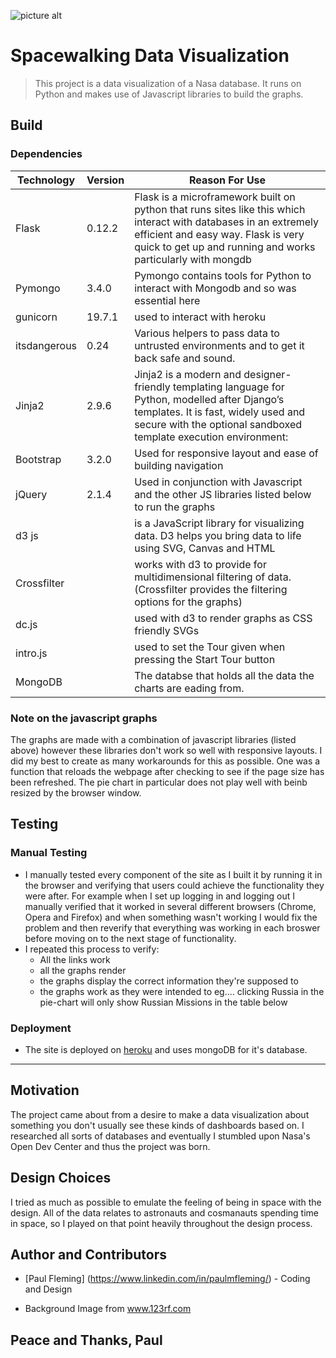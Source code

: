 ![picture alt](https://s3-eu-west-1.amazonaws.com/imom-assets/media/myimages/spacelogo.png)

# Spacewalking Data Visualization

> This project is a data visualization of a Nasa database.
> It runs on Python and makes use of Javascript libraries
> to build the graphs.

## Build

### Dependencies
Technology | Version | Reason For Use
--------- | --------| ------------------
Flask | 0.12.2 | Flask is a microframework built on python that runs sites like this which interact with databases in an extremely efficient and easy way. Flask is very quick to get up and running and works particularly with mongdb
Pymongo | 3.4.0 | Pymongo contains tools for Python to interact with Mongodb and so was essential here
gunicorn | 19.7.1 | used to interact with heroku 
itsdangerous | 0.24 | Various helpers to pass data to untrusted environments and to get it back safe and sound.
Jinja2 | 2.9.6 | Jinja2 is a modern and designer-friendly templating language for Python, modelled after Django’s templates. It is fast, widely used and secure with the optional sandboxed template execution environment:
Bootstrap | 3.2.0 | Used for responsive layout and ease of building navigation
jQuery | 2.1.4 | Used in conjunction with Javascript and the other JS libraries listed below to run the graphs
d3 js | | is a JavaScript library for visualizing data. D3 helps you bring data to life using SVG, Canvas and HTML
Crossfilter | | works with d3 to provide for multidimensional filtering of data. (Crossfilter provides the filtering options for the graphs)
dc.js | | used with d3 to render graphs as CSS friendly SVGs
intro.js | | used to set the Tour given when pressing the Start Tour button
MongoDB | | The databse that holds all the data the charts are eading from.

### Note on the javascript graphs
The graphs are made with a combination of javascript libraries (listed above) however these libraries don't work so well with responsive layouts. I did my best to create as many workarounds for this as possible. One was a function that reloads the webpage after checking to see if the page size has been refreshed. The pie chart in particular does not play well with beinb resized by the browser window.

## Testing

### Manual Testing
* I manually tested every component of the site as I built it by running it in the browser and verifying that users could achieve the functionality they were after. For example when I set up logging in and logging out I manually verified that it worked in several different browsers (Chrome, Opera and Firefox) and when something wasn't working I would fix the problem and then reverify that everything was working in each broswer before moving on to the next stage of functionality. 
* I repeated this process to verify:
    * All the links work 
    * all the graphs render
    * the graphs display the correct information they're supposed to
    * the graphs work as they were intended to eg.... clicking Russia in the pie-chart will only show Russian Missions in the table below

### Deployment
* The site is deployed on [heroku](www.heroku.com) and uses mongoDB for it's database.

------------------------------

## Motivation
The project came about from a desire to make a data visualization about something you don't
usually see these kinds of dashboards based on. I researched all sorts of databases and eventually
I stumbled upon Nasa's Open Dev Center and thus the project was born.

## Design Choices
I tried as much as possible to emulate the feeling of being in space with the design. All of the 
data relates to astronauts and cosmanauts spending time in space, so I played on that point 
heavily throughout the design process. 

## Author and Contributors
* [Paul Fleming] (https://www.linkedin.com/in/paulmfleming/) - Coding and Design

* Background Image from www.123rf.com

## Peace and Thanks, Paul
